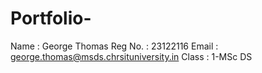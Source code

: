 # Portfolio-
Name : George Thomas
Reg No. : 23122116
Email : george.thomas@msds.chrsituniversity.in
Class : 1-MSc DS
